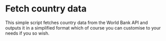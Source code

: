 # Fetch country data

This simple script fetches country data from the World Bank API and outputs it in a simplified format which of course you can customise to your needs if you so wish.

